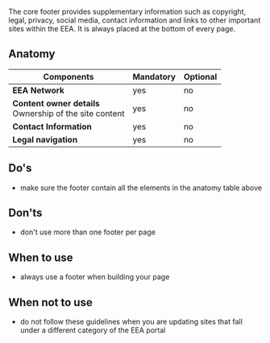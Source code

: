 The core footer provides supplementary information such as copyright, legal, privacy, social media, contact information and links to other important sites within the EEA. It is always placed at the bottom of every page.

## Anatomy

| Components                                                   | Mandatory | Optional |
| ------------------------------------------------------------ | --------- | -------- |
| **EEA Network**                                                | yes       | no       |
| **Content owner details**<br />Ownership of the site content | yes       | no       |
| **Contact Information**<br />     | yes       | no       |
| **Legal navigation**                                         | yes       | no       |

## Do's

- make sure the footer contain all the elements in the anatomy table above

## Don'ts

- don't use more than one footer per page

## When to use

- always use a footer when building your page

## When not to use

- do not follow these guidelines when you are updating sites that fall under a different category of the EEA portal
